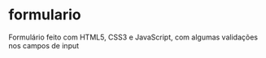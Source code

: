 # formulario
Formulário feito com HTML5, CSS3 e JavaScript, com algumas validações nos campos de input 
